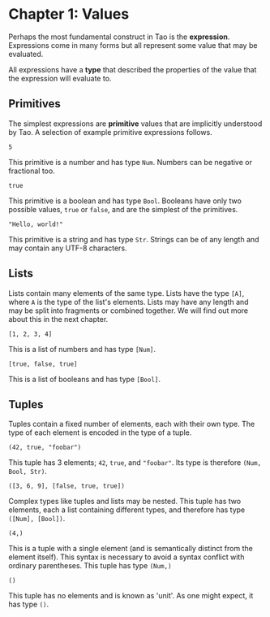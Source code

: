 # Chapter 1: Values

Perhaps the most fundamental construct in Tao is the **expression**. Expressions
come in many forms but all represent some value that may be evaluated.

All expressions have a **type** that described the properties of the value that
the expression will evaluate to.

## Primitives

The simplest expressions are **primitive** values that are implicitly understood
by Tao. A selection of example primitive expressions follows.

```
5
```

This primitive is a number and has type `Num`. Numbers can be negative or
fractional too.

```
true
```

This primitive is a boolean and has type `Bool`. Booleans have only two possible
values, `true` or `false`, and are the simplest of the primitives.

```
"Hello, world!"
```

This primitive is a string and has type `Str`. Strings can be of any length and
may contain any UTF-8 characters.

## Lists

Lists contain many elements of the same type. Lists have the type `[A]`, where
`A` is the type of the list's elements. Lists may have any length and may be
split into fragments or combined together. We will find out more about this in
the next chapter.

```
[1, 2, 3, 4]
```

This is a list of numbers and has type `[Num]`.

```
[true, false, true]
```

This is a list of booleans and has type `[Bool]`.

## Tuples

Tuples contain a fixed number of elements, each with their own type. The type of
each element is encoded in the type of a tuple.

```
(42, true, "foobar")
```

This tuple has 3 elements; `42`, `true`, and `"foobar"`. Its type is therefore
`(Num, Bool, Str)`.

```
([3, 6, 9], [false, true, true])
```

Complex types like tuples and lists may be nested. This tuple has two elements,
each a list containing different types, and therefore has type
`([Num], [Bool])`.

```
(4,)
```

This is a tuple with a single element (and is semantically distinct from the
element itself). This syntax is necessary to avoid a syntax conflict with
ordinary parentheses. This tuple has type `(Num,)`

```
()
```

This tuple has no elements and is known as 'unit'. As one might expect, it has
type `()`.
